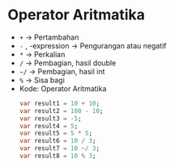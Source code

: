 # Operator Aritmatika
* ``` + ``` -> Pertambahan
* ``` - ``` , -expression -> Pengurangan atau negatif
* ``` * ``` -> Perkalian
* ``` / ``` -> Pembagian, hasil double
* ``` ~/ ``` -> Pembagian, hasil int
* ``` % ``` -> Sisa bagi
* Kode: Operator Aritmatika
  ```dart
  var result1 = 10 + 10;
  var result2 = 100 - 10;
  var result3 = -5;
  var result4 = 5;
  var result5 = 5 * 5;
  var result6 = 10 / 3;
  var result7 = 10 ~/ 3;
  var result8 = 10 % 3;
  ```